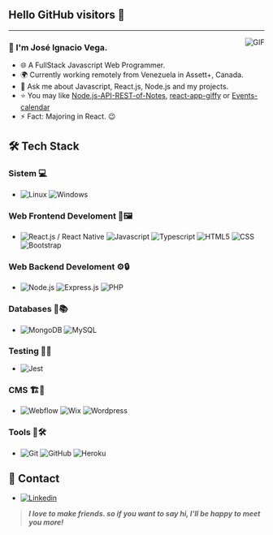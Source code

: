 ## Hello GitHub visitors 👋

---
<img align="right" alt="GIF" src="https://raw.githubusercontent.com/JoeyBling/JoeyBling/master/pic/pusheencode.gif" />

### 🐸 I'm José Ignacio Vega.

- 🌐 A FullStack Javascript Web Programmer.
- 🌍 Currently working remotely from Venezuela in Assett+, Canada.
- 💬 Ask me about Javascript, React.js, Node.js and my projects.
- ⭐ You may like [Node.js-API-REST-of-Notes](https://github.com/MrVega01/Node.js-API-REST-of-Notes), [react-app-giffy](https://github.com/MrVega01/react-app-giffy) or [Events-calendar](https://github.com/MrVega01/Events-calendar)
- ⚡ Fact: Majoring in React. 😉

## 🛠 Tech Stack

### Sistem 💻
- ![Linux](https://img.shields.io/badge/-Linux-333333?style=flat&logo=Linux&logoColor=FFFFFF)
![Windows](https://img.shields.io/badge/-Windows-333333?style=flat&logo=Windows&logoColor=00a1f1)
### Web Frontend Develoment 🎨🖼
- ![React.js / React Native](https://img.shields.io/badge/-React.js/React%20Native-333333?style=flat&logo=React)
![Javascript](https://img.shields.io/badge/-Javascript-333333?style=flat&logo=javascript)
![Typescript](https://img.shields.io/badge/-Typescript-333333?style=flat&logo=Typescript&logoColor=00a1f1)
![HTML5](https://img.shields.io/badge/-HTML5-333333?style=flat&logo=HTML5)
![CSS](https://img.shields.io/badge/-CSS3-333333?style=flat&logo=css3&logoColor=3594cf)
![Bootstrap](https://img.shields.io/badge/-Bootstrap-333333?style=flat&logo=bootstrap&logoColor=563D7C)
### Web Backend Develoment ⚙🔒
- ![Node.js](https://img.shields.io/badge/-Node.js-333333?style=flat&logo=node.js)
![Express.js](https://img.shields.io/badge/-Express.js-333333?style=flat&logo=express)
![PHP](https://img.shields.io/badge/-PHP-333333?style=flat&logo=php)
### Databases 🧾📚
- ![MongoDB](https://img.shields.io/badge/-MongoDB-333333?style=flat&logo=mongodb)
![MySQL](https://img.shields.io/badge/-MySQL-333333?style=flat&logo=mysql)
### Testing 🧪💥
- ![Jest](https://img.shields.io/badge/-Jest-333333?style=flat&logo=jest&logoColor=c21325)
### CMS 🏗🔨
- ![Webflow](https://img.shields.io/badge/-Webflow-333333?style=flat&logo=webflow&logoColor=4253ff)
![Wix](https://img.shields.io/badge/-Wix-333333?style=flat&logo=WIX&logoColor=ffffff)
![Wordpress](https://img.shields.io/badge/-Wordpress-333333?style=flat&logo=wordpress&logoColor=2497ff)
### Tools 🔧🛠
- ![Git](https://img.shields.io/badge/-Git-333333?style=flat&logo=git)
![GitHub](https://img.shields.io/badge/-GitHub-333333?style=flat&logo=github)
![Heroku](https://img.shields.io/badge/-Heroku-333333?style=flat&logo=heroku&logoColor=400090)

## 👀 Contact

- [![Linkedin](https://img.shields.io/badge/-LinkedIn-blue?style=flat&logo=Linkedin&logoColor=white)](https://www.linkedin.com/in/jos%C3%A9-vega-89135421a/)

> ***I love to make friends. so if you want to say hi, I'll be happy to meet you more!***

